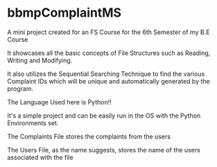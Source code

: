 # bbmpComplaintMS
A mini project created for an FS Course for the 6th Semester of my B.E Course 

It showcases all the basic concepts of File Structures such as Reading, Writing and Modifying.

It also utilizes the Sequential Searching Technique to find the various Complaint IDs which will be unique and automatically generated by the program.

The Language Used here is Python!!

It's a simple project and can be easily run in the OS with the Python Environments set.

The Complaints File stores the complaints from the users

The Users File, as the name suggests, stores the name of the users associated with the file
